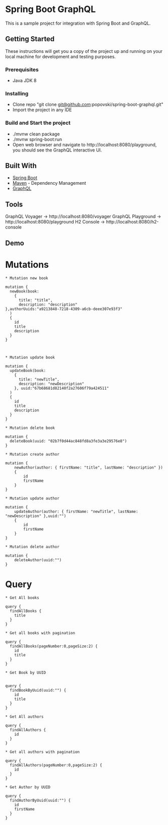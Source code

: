 # Spring Boot GraphQL

This is a sample project for integration with Spring Boot and GraphQL.

## Getting Started

These instructions will get you a copy of the project up and running on your local machine for development and testing purposes.

### Prerequisites

* Java JDK 8

### Installing

* Clone repo "git clone git@github.com:popovski/spring-boot-graphql.git"
* Import the project in any IDE

### Build and Start the project

* ./mvnw clean package
* ./mvnw spring-boot:run
* Open web browser and navigate to http://localhost:8080/playground, you should see the GraphQL interactive UI.

## Built With

* [Spring Boot](https://spring.io/projects/spring-boot)
* [Maven](https://maven.apache.org/) - Dependency Management
* [GraphQL](https://graphql.org/)

## Tools

GraphQL Voyager -> http://localhost:8080/voyager
GraphQL Playground -> http://localhost:8080/playground
H2 Console -> http://localhost:8080/h2-console

## Demo
		
# Mutations


	* Mutation new book
	
	mutation {
	  newBook(book:
		{
		  title: "title",
		  description: "description"
    },authorUuids:"a9213848-7218-4309-a6cb-deee307e93f3"
	  )
	  {
		id
		title
		description
	  }
	}



	* Mutation update book
	
	mutation {
	  updateBook(book:
		{
		  title: "newTitle",
		  description: "newDescription"
		}, uuid:"67b68681d82140f2a27606f79a424511"
	  )
	  {
		id
		title
		description
	  }
	}

	* Mutation delete book

	mutation {
	  deleteBook(uuid: "02b7f0d44ac848fd8a3fe3a3e29576e8") 
	}
	
	* Mutation create author
	
	mutation {
		newAuthor(author: { firstName: "title", lastName: "description" }) 
		{
			id
			firstName
		}
	}
	
	* Mutation update author
	
	mutation {
		updateAuthor(author: { firstName: "newTitle", lastName: "newDescription" },uuid:"") 
		{
			id
			firstName
		}
	}
	
	* Mutation delete author
	
	mutation {
		deleteAuthor(uuid:"")
	}



	
# Query

	* Get All books

	query {
	  findAllBooks {
		title
	  }
	}

	* Get all books with pagination

	query {
	  findAllBooks(pageNumber:0,pageSize:2) {
		id
		title
	  }
	}
	
	* Get Book by UUID
	
	
	query {
	  findBookByUuid(uuid:"") {
		id
		title
	  }
	}
	
	* Get All authors
	
	query {
	  findAllAuthors {
		id
	  }
	}
	
	* Get all authors with pagination
	
	query {
	  findAllAuthors(pageNumber:0,pageSize:2) {
		id
	  }
	}
	
	* Get Author by UUID

	query {
	  findAuthorByUuid(uuid:"") {
		id
		firstName
	  }
	}